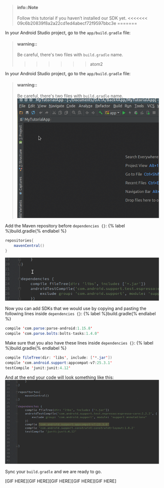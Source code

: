 > #### info::Note
> Follow this tutorial if you haven’t installed our SDK yet.
<<<<<<< 09c6b20839f8a2a22cd1ed4abecf72f9597bbc3e
=======

In your Android Studio project, go to the `app/build.gradle` file:
> #### warning::
> Be careful, there's two files with `build.gradle` name.
>>>>>>> atom2

In your Android Studio project, go to the `app/build.gradle` file:
> #### warning::
> Be careful, there's two files with `build.gradle` name.
![](/assets/opengradle.gif)

Add the Maven repository before `dependencies {}`:
{% label %}build.gradle{% endlabel %}
```java
repositories{
    mavenCentral()
}
```
![](/assets/addmaven.gif)

Now you can add SDKs that we would use by copying and pasting the following lines inside `dependencies {}`:
  {% label %}build.gradle{% endlabel %}
  ```java
  compile 'com.parse:parse-android:1.15.8'
  compile 'com.parse.bolts:bolts-tasks:1.4.0'
  ```
 Make sure that you also have these lines inside `dependencies {}`:
  {% label %}build.gradle{% endlabel %}
  ```java
  compile fileTree(dir: 'libs', include: ['*.jar'])
  compile 'com.android.support:appcompat-v7:25.3.1'
  testCompile 'junit:junit:4.12'
  ```

And at the end your code will look something like this:
![](/assets/addSDK.gif)

Sync your `build.gradle` and we are ready to go.

[GIF HERE][GIF HERE][GIF HERE][GIF HERE][GIF HERE]
